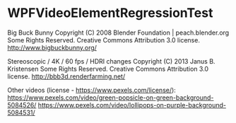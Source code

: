 # WPFVideoElementRegressionTest

Big Buck Bunny
Copyright (C) 2008 Blender Foundation | peach.blender.org
Some Rights Reserved. Creative Commons Attribution 3.0 license.
http://www.bigbuckbunny.org/

Stereoscopic / 4K / 60 fps / HDRI changes
Copyright (C) 2013 Janus B. Kristensen
Some Rights Reserved. Creative Commons Attribution 3.0 license.
http://bbb3d.renderfarming.net/

Other videos (license - https://www.pexels.com/license/):
https://www.pexels.com/video/green-popsicle-on-green-background-5084526/
https://www.pexels.com/video/lollipops-on-purple-background-5084531/